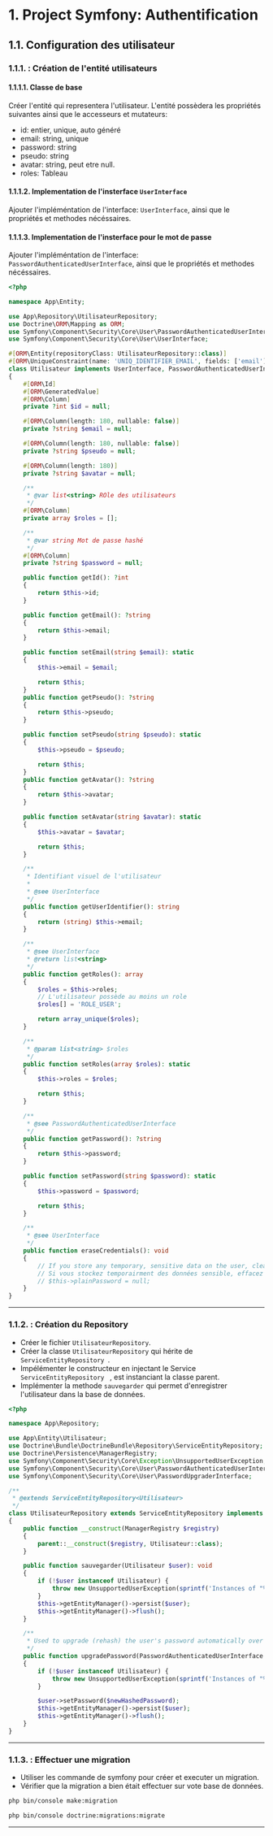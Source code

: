 # 1. Project Symfony: Authentification

## 1.1. Configuration des utilisateur

### 1.1.1. : Création de l'entité utilisateurs

#### 1.1.1.1. Classe de base

Créer l'entité qui representera l'utilisateur.
L'entité possèdera les propriétés suivantes ainsi que le accesseurs et mutateurs:

- id: entier, unique, auto généré
- email: string, unique
- password: string
- pseudo: string
- avatar: string, peut etre null.
- roles: Tableau

#### 1.1.1.2. Implementation de l'insterface `UserInterface`

Ajouter l'impléméntation de l'interface: `UserInterface`, ainsi que le propriétés et methodes nécéssaires.

#### 1.1.1.3. Implementation de l'insterface pour le mot de passe

Ajouter l'impléméntation de l'interface: `PasswordAuthenticatedUserInterface`, ainsi que le propriétés et methodes nécéssaires.

```php
<?php

namespace App\Entity;

use App\Repository\UtilisateurRepository;
use Doctrine\ORM\Mapping as ORM;
use Symfony\Component\Security\Core\User\PasswordAuthenticatedUserInterface;
use Symfony\Component\Security\Core\User\UserInterface;

#[ORM\Entity(repositoryClass: UtilisateurRepository::class)]
#[ORM\UniqueConstraint(name: 'UNIQ_IDENTIFIER_EMAIL', fields: ['email'])]
class Utilisateur implements UserInterface, PasswordAuthenticatedUserInterface
{
    #[ORM\Id]
    #[ORM\GeneratedValue]
    #[ORM\Column]
    private ?int $id = null;

    #[ORM\Column(length: 180, nullable: false)]
    private ?string $email = null;

    #[ORM\Column(length: 180, nullable: false)]
    private ?string $pseudo = null;

    #[ORM\Column(length: 180)]
    private ?string $avatar = null;

    /**
     * @var list<string> ROle des utilisateurs
     */
    #[ORM\Column]
    private array $roles = [];

    /**
     * @var string Mot de passe hashé
     */
    #[ORM\Column]
    private ?string $password = null;

    public function getId(): ?int
    {
        return $this->id;
    }

    public function getEmail(): ?string
    {
        return $this->email;
    }

    public function setEmail(string $email): static
    {
        $this->email = $email;

        return $this;
    }
    public function getPseudo(): ?string
    {
        return $this->pseudo;
    }

    public function setPseudo(string $pseudo): static
    {
        $this->pseudo = $pseudo;

        return $this;
    }
    public function getAvatar(): ?string
    {
        return $this->avatar;
    }

    public function setAvatar(string $avatar): static
    {
        $this->avatar = $avatar;

        return $this;
    }

    /**
     * Identifiant visuel de l'utilisateur
     *
     * @see UserInterface
     */
    public function getUserIdentifier(): string
    {
        return (string) $this->email;
    }

    /**
     * @see UserInterface
     * @return list<string>
     */
    public function getRoles(): array
    {
        $roles = $this->roles;
        // L'utilisateur possède au moins un role
        $roles[] = 'ROLE_USER';

        return array_unique($roles);
    }

    /**
     * @param list<string> $roles
     */
    public function setRoles(array $roles): static
    {
        $this->roles = $roles;

        return $this;
    }

    /**
     * @see PasswordAuthenticatedUserInterface
     */
    public function getPassword(): ?string
    {
        return $this->password;
    }

    public function setPassword(string $password): static
    {
        $this->password = $password;

        return $this;
    }

    /**
     * @see UserInterface
     */
    public function eraseCredentials(): void
    {
        // If you store any temporary, sensitive data on the user, clear it here
        // Si vous stockez temporairment des données sensible, effacez les
        // $this->plainPassword = null;
    }
}
```

---

### 1.1.2. : Création du Repository

- Créer le fichier `UtilisateurRepository`.
- Créer la classe `UtilisateurRepository` qui hérite de `ServiceEntityRepository `.
- Impélémenter le constructeur en injectant le Service `ServiceEntityRepository ` , est instanciant la classe parent.
- Implémenter la methode `sauvegarder` qui permet d'enregistrer l'utilisateur dans la base de données.
```php
<?php

namespace App\Repository;

use App\Entity\Utilisateur;
use Doctrine\Bundle\DoctrineBundle\Repository\ServiceEntityRepository;
use Doctrine\Persistence\ManagerRegistry;
use Symfony\Component\Security\Core\Exception\UnsupportedUserException;
use Symfony\Component\Security\Core\User\PasswordAuthenticatedUserInterface;
use Symfony\Component\Security\Core\User\PasswordUpgraderInterface;

/**
 * @extends ServiceEntityRepository<Utilisateur>
 */
class UtilisateurRepository extends ServiceEntityRepository implements PasswordUpgraderInterface
{
    public function __construct(ManagerRegistry $registry)
    {
        parent::__construct($registry, Utilisateur::class);
    }

    public function sauvegarder(Utilisateur $user): void
    {
        if (!$user instanceof Utilisateur) {
            throw new UnsupportedUserException(sprintf('Instances of "%s" are not supported.', $user::class));
        }
        $this->getEntityManager()->persist($user);
        $this->getEntityManager()->flush();
    }

    /**
     * Used to upgrade (rehash) the user's password automatically over time.
     */
    public function upgradePassword(PasswordAuthenticatedUserInterface $user, string $newHashedPassword): void
    {
        if (!$user instanceof Utilisateur) {
            throw new UnsupportedUserException(sprintf('Instances of "%s" are not supported.', $user::class));
        }

        $user->setPassword($newHashedPassword);
        $this->getEntityManager()->persist($user);
        $this->getEntityManager()->flush();
    }
}

```
---

### 1.1.3. : Effectuer une migration

- Utiliser les commande de symfony pour créer et executer un migration.
- Vérifier que la migration a bien était effectuer sur vote base de données.

```bash
php bin/console make:migration
```

```bash
php bin/console doctrine:migrations:migrate
```
---
